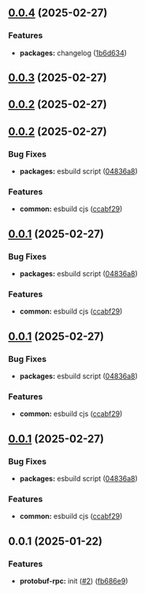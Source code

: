 

## [0.0.4](https://github.com/atls/protobuf/compare/@atls/protobuf-rpc@0.0.3...@atls/protobuf-rpc@0.0.4) (2025-02-27)


### Features


* **packages:** changelog ([1b6d634](https://github.com/atls/protobuf/commit/1b6d634cd140cfe76e8aab3b3d1639b6eab1524b))



## [0.0.3](https://github.com/atls/protobuf/compare/@atls/protobuf-rpc@0.0.2...@atls/protobuf-rpc@0.0.3) (2025-02-27)

## [0.0.2](https://github.com/atls/protobuf/compare/@atls/protobuf-rpc@0.0.2...@atls/protobuf-rpc@0.0.2) (2025-02-27)

## [0.0.2](https://github.com/atls/protobuf/compare/@atls/protobuf-rpc@0.0.1...@atls/protobuf-rpc@0.0.2) (2025-02-27)

### Bug Fixes

- **packages:** esbuild script ([04836a8](https://github.com/atls/protobuf/commit/04836a8d98a692988cbc3a4216a96391c2e74079))

### Features

- **common:** esbuild cjs ([ccabf29](https://github.com/atls/protobuf/commit/ccabf2994e76a9daa5cdd86f224f2c3067d6fae4))

## [0.0.1](https://github.com/atls/protobuf/compare/@atls/protobuf-rpc@0.0.1...@atls/protobuf-rpc@0.0.1) (2025-02-27)

### Bug Fixes

- **packages:** esbuild script ([04836a8](https://github.com/atls/protobuf/commit/04836a8d98a692988cbc3a4216a96391c2e74079))

### Features

- **common:** esbuild cjs ([ccabf29](https://github.com/atls/protobuf/commit/ccabf2994e76a9daa5cdd86f224f2c3067d6fae4))

## [0.0.1](https://github.com/atls/protobuf/compare/@atls/protobuf-rpc@0.0.1...@atls/protobuf-rpc@0.0.1) (2025-02-27)

### Bug Fixes

- **packages:** esbuild script ([04836a8](https://github.com/atls/protobuf/commit/04836a8d98a692988cbc3a4216a96391c2e74079))

### Features

- **common:** esbuild cjs ([ccabf29](https://github.com/atls/protobuf/commit/ccabf2994e76a9daa5cdd86f224f2c3067d6fae4))

## [0.0.1](https://github.com/atls/protobuf/compare/@atls/protobuf-rpc@0.0.1...@atls/protobuf-rpc@0.0.1) (2025-02-27)

### Bug Fixes

- **packages:** esbuild script ([04836a8](https://github.com/atls/protobuf/commit/04836a8d98a692988cbc3a4216a96391c2e74079))

### Features

- **common:** esbuild cjs ([ccabf29](https://github.com/atls/protobuf/commit/ccabf2994e76a9daa5cdd86f224f2c3067d6fae4))

## 0.0.1 (2025-01-22)

### Features

- **protobuf-rpc:** init ([#2](https://github.com/atls/protobuf/issues/2)) ([fb686e9](https://github.com/atls/protobuf/commit/fb686e963babfd3df209c9d4431fcbdada3b6da8))
